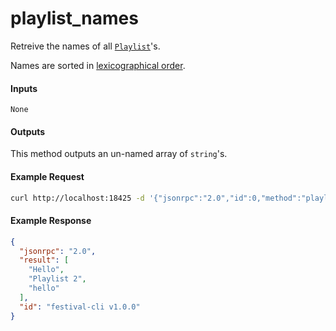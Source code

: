 # playlist_names
Retreive the names of all [`Playlist`](playlist.md)'s.

Names are sorted in [lexicographical order](https://en.wikipedia.org/wiki/Lexicographic_order).

#### Inputs
`None`

#### Outputs
This method outputs an un-named array of `string`'s.

#### Example Request
```bash
curl http://localhost:18425 -d '{"jsonrpc":"2.0","id":0,"method":"playlist_names"}'
```

#### Example Response
```json
{
  "jsonrpc": "2.0",
  "result": [
    "Hello",
    "Playlist 2",
    "hello"
  ],
  "id": "festival-cli v1.0.0"
}
```
